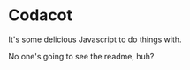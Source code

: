 # Codacot

It's some delicious Javascript to do things with.

No one's going to see the readme, huh?